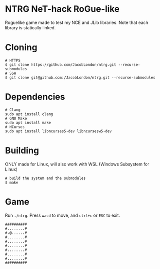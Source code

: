 # NTRG NeT-hack RoGue-like
Roguelike game made to test my NCE and JLib libraries. Note that each library is statically linked.

# Cloning
```
# HTTPS
$ git clone https://github.com/JacobLondon/ntrg.git --recurse-submodules
# SSH
$ git clone git@github.com:/JacobLondon/ntrg.git --recurse-submodules
```

# Dependencies
```
# Clang
sudo apt install clang
# GNU Make
sudo apt install make
# NCurses
sudo apt install libncurses5-dev libncursesw5-dev
```

# Building
ONLY made for Linux, will also work with WSL (Windows Subsystem for Linux)
```
# build the system and the submodules
$ make
```

# Game
Run `./ntrg`. Press `wasd` to move, and `ctrl+c` or `ESC` to exit.
```
##########
#........#
#.@......#
#........#
#........#
#........#
#........#
#........#
#........#
##########
```